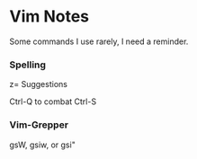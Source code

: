 # Vim Notes

Some commands I use rarely, I need a reminder.

### Spelling
z= Suggestions

Ctrl-Q to combat Ctrl-S

### Vim-Grepper
gsW, gsiw, or gsi"
